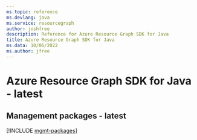 ```yaml
---
ms.topic: reference
ms.devlang: java
ms.service: resourcegraph
author: joshfree
description: Reference for Azure Resource Graph SDK for Java
title: Azure Resource Graph SDK for Java
ms.data: 10/06/2022
ms.author: jfree
---
```

# Azure Resource Graph SDK for Java - latest

## Management packages - latest
[!INCLUDE [mgmt-packages](resource-graph-mgmt-index.md)]